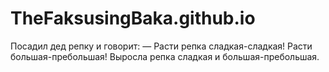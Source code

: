 # TheFaksusingBaka.github.io
Посадил дед репку и говорит: — Расти репка сладкая-сладкая! Расти большая-пребольшая! Выросла репка сладкая и большая-пребольшая.
